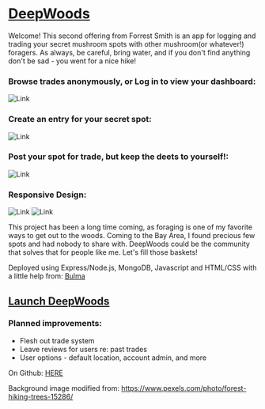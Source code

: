 # [DeepWoods](https://deepwoods.herokuapp.com/)
Welcome! This second offering from Forrest Smith is an app for logging and trading your secret mushroom spots with other mushroom(or whatever!) foragers. As always, be careful, bring water, and if you don't find anything don't be sad - you went for a nice hike!

### Browse trades anonymously, or Log in to view your dashboard:
![Link](https://i.imgur.com/ggODoR0b.jpg)

### Create an entry for your secret spot:
![Link](https://i.imgur.com/EPgMJdyb.jpg)

### Post your spot for trade, but keep the deets to yourself!:
![Link](https://i.imgur.com/6b6a6nnb.png)

### Responsive Design:
![Link](https://i.imgur.com/doFH3Kub.png) ![Link](https://i.imgur.com/UrfuYvXb.png)

This project has been a long time coming, as foraging is one of my favorite ways to get out to the woods. Coming to the Bay Area, I found precious few spots and had nobody to share with. DeepWoods could be the community that solves that for people like me. Let's fill those baskets!

Deployed using Express/Node.js, MongoDB, Javascript and HTML/CSS with a little help from: [Bulma](https://www.bulma.io)

## [Launch DeepWoods](https://deepwoods.herokuapp.com)

### Planned improvements:
* Flesh out trade system
* Leave reviews for users re: past trades
* User options - default location, account admin, and more

On Github: [HERE](https://github.com/forrest216/deepwoods)


Background image modified from:
https://www.pexels.com/photo/forest-hiking-trees-15286/
